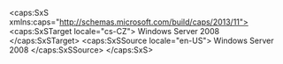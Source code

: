 <?xml version="1.0" encoding="utf-8"?>
<caps:SxS xmlns:caps="http://schemas.microsoft.com/build/caps/2013/11">
  <caps:SxSTarget locale="cs-CZ">
    <Token xmlns:xlink="http://www.w3.org/1999/xlink">Windows Server 2008</Token>
  </caps:SxSTarget>
  <caps:SxSSource locale="en-US">
    <Token xmlns:xlink="http://www.w3.org/1999/xlink">Windows Server 2008</Token>
  </caps:SxSSource>
</caps:SxS>
